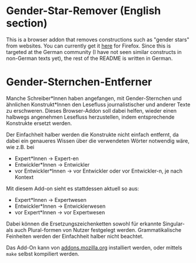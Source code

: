 # Gender-Star-Remover (English section)

This is a browser addon that removes constructions such as "gender stars" from websites.
You can currently get it [here](https://addons.mozilla.org/addon/gender-star-remover/) for Firefox.
Since this is targeted at the German community (I have not seen similar constructs in non-German texts yet),
the rest of the README is written in German.

# Gender-Sternchen-Entferner

Manche Schreiber\*Innen haben angefangen, mit Gender-Sternchen und ähnlichen Konstrukt\*Innen den Lesefluss journalistischer und anderer Texte zu erschweren.
Dieses Browser-Addon soll dabei helfen, wieder einen halbwegs angenehmen Lesefluss herzustellen, indem entsprechende Konstrukte ersetzt werden.

Der Einfachheit halber werden die Konstrukte nicht einfach entfernt, da dabei ein genaueres Wissen über die verwendeten Wörter notwendig wäre, wie z.B. bei
- Expert\*Innen -> Expert-en
- Entwickler\*Innen -> Entwickler
- vor Entwickler\*Innen -> vor Entwickler oder vor Entwickler-n, je nach Kontext

Mit diesem Add-on sieht es stattdessen aktuell so aus:
- Expert\*Innen -> Expertwesen
- Entwickler\*Innen -> Entwicklerwesen
- vor Expert\*Innen -> vor Expertwesen

Dabei können die Ersetzungszeichenketten sowohl für erkannte Singular- als auch Plural-formen von Nutzer festgelegt werden.
Grammatikalische Feinheiten werden der Einfachheit halber nicht beachtet.

Das Add-On kann von [addons.mozilla.org](https://addons.mozilla.org/addon/gender-star-remover/) installiert werden, oder mittels `make` selbst kompiliert werden.
